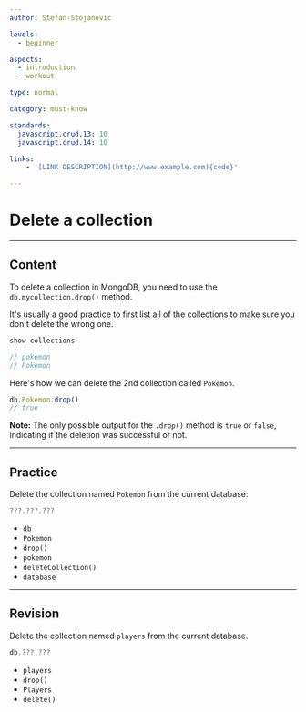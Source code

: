 ```yaml
---
author: Stefan-Stojanovic

levels:
  - beginner

aspects:
  - introduction
  - workout

type: normal

category: must-know

standards:
  javascript.crud.13: 10
  javascript.crud.14: 10

links:
    - '[LINK DESCRIPTION](http://www.example.com){code}'

---
```

# Delete a collection

---
## Content

To delete a collection in MongoDB, you need to use the `db.mycollection.drop()` method.

It's usually a good practice to first list all of the collections to make sure you don't delete the wrong one.

```javascript
show collections

// pokemon
// Pokemon
```

Here's how we can delete the 2nd collection called `Pokemon`.

```javascript
db.Pokemon.drop()
// true
```

**Note:** The only possible output for the `.drop()` method is `true` or `false`, indicating if the deletion was successful or not.

---
## Practice

Delete the collection named `Pokemon` from the current database:

```javascript
???.???.???
```

* `db`
* `Pokemon`
* `drop()`
* `pokemon`
* `deleteCollection()`
* `database`

---
## Revision

Delete the collection named `players` from the current database.

```javascript
db.???.???
```

* `players`
* `drop()`
* `Players`
* `delete()`
